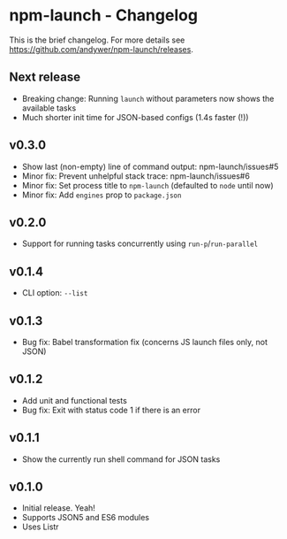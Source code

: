# npm-launch - Changelog

This is the brief changelog. For more details see https://github.com/andywer/npm-launch/releases.

## Next release

- Breaking change: Running `launch` without parameters now shows the available tasks
- Much shorter init time for JSON-based configs (1.4s faster (!))

## v0.3.0

- Show last (non-empty) line of command output: npm-launch/issues#5
- Minor fix: Prevent unhelpful stack trace: npm-launch/issues#6
- Minor fix: Set process title to `npm-launch` (defaulted to `node` until now)
- Minor fix: Add `engines` prop to `package.json`

## v0.2.0

- Support for running tasks concurrently using `run-p`/`run-parallel`

## v0.1.4

- CLI option: `--list`

## v0.1.3

- Bug fix: Babel transformation fix (concerns JS launch files only, not JSON)

## v0.1.2

- Add unit and functional tests
- Bug fix: Exit with status code 1 if there is an error

## v0.1.1

- Show the currently run shell command for JSON tasks

## v0.1.0

- Initial release. Yeah!
- Supports JSON5 and ES6 modules
- Uses Listr
